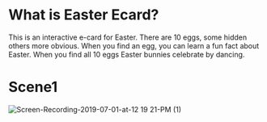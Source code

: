 # What is Easter Ecard?
This is an interactive e-card for Easter. There are 10 eggs, some hidden others more obvious. When you find an egg, you can learn a fun fact about Easter. When you find all 10 eggs Easter bunnies celebrate by dancing.

# Scene1
![Screen-Recording-2019-07-01-at-12 19 21-PM (1)](https://user-images.githubusercontent.com/32582917/60461660-0a658500-9bfc-11e9-85e4-722c1a177ab1.gif)


